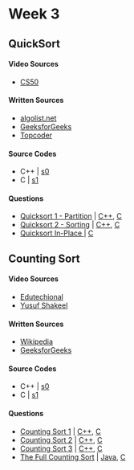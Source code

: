 # Week 3

## QuickSort

#### Video Sources
- [CS50](https://www.youtube.com/watch?v=aQiWF4E8flQ)

#### Written Sources
- [algolist.net](http://www.algolist.net/Algorithms/Sorting/Quicksort) 
- [GeeksforGeeks](http://quiz.geeksforgeeks.org/quick-sort/)
- [Topcoder](https://www.topcoder.com/community/competitive-programming/tutorials/sorting/)
 
#### Source Codes
- C++ | [s0](https://github.com/BedirT/AlgorithmsL/blob/master/Algorithms/Sorting/qSort.cpp)
- C | [s1](https://github.com/nadide/ACM-ICPC/blob/master/codes/sort_quickSort.c)

#### Questions
- [Quicksort 1 - Partition](https://www.hackerrank.com/challenges/quicksort1) | [C++](https://github.com/BedirT/AlgorithmsL/blob/master/Problems/HackerRank/Algorithms/Sorting/Quicksort%201%20-%20Partition.cpp), [C](https://github.com/nadide/ACM-ICPC/blob/master/problems/hackerrank/sorting/quickSort1_partition.c)
- [Quicksort 2 - Sorting](https://www.hackerrank.com/challenges/quicksort2) | [C++](https://github.com/BedirT/AlgorithmsL/blob/master/Problems/HackerRank/Algorithms/Sorting/Quicksort%202%20-%20Sorting.cpp), [C](https://github.com/nadide/ACM-ICPC/blob/master/problems/hackerrank/sorting/quickSort2_sorting.c)
- [Quicksort In-Place ](https://www.hackerrank.com/challenges/quicksort3) | [C](https://github.com/nadide/ACM-ICPC/blob/master/problems/hackerrank/sorting/quickSort_inPlace.c)


## Counting Sort

#### Video Sources
- [Edutechional](https://www.youtube.com/watch?v=zhDmVF_NdjM)
- [Yusuf Shakeel](https://www.youtube.com/watch?v=TTnvXY82dtM)

#### Written Sources
- [Wikipedia](https://en.wikipedia.org/wiki/Counting_sort)
- [GeeksforGeeks](http://www.geeksforgeeks.org/counting-sort/)
 
#### Source Codes
- C++ | [s0](https://github.com/BedirT/AlgorithmsL/blob/master/Algorithms/Sorting/countingSort.cpp)
- C | [s1](https://github.com/nadide/ACM-ICPC/blob/master/codes/sort_countingSort.c)

#### Questions
- [Counting Sort 1](https://www.hackerrank.com/challenges/countingsort1) | [C++](https://github.com/BedirT/AlgorithmsL/blob/master/Problems/HackerRank/Algorithms/Sorting/Counting%20Sort%201.cpp), [C](https://github.com/nadide/ACM-ICPC/blob/master/problems/hackerrank/sorting/countingSort1.c)
- [Counting Sort 2](https://www.hackerrank.com/challenges/countingsort2) | [C++](https://github.com/BedirT/AlgorithmsL/blob/master/Problems/HackerRank/Algorithms/Sorting/Counting%20Sort%202.cpp), [C](https://github.com/nadide/ACM-ICPC/blob/master/problems/hackerrank/sorting/countingSort2.c)   
- [Counting Sort 3](https://www.hackerrank.com/challenges/countingsort3) | [C++](https://github.com/BedirT/AlgorithmsL/blob/master/Problems/HackerRank/Algorithms/Sorting/Counting%20Sort%203.cpp), [C](https://github.com/nadide/ACM-ICPC/blob/master/problems/hackerrank/sorting/countingSort3.c)
- [The Full Counting Sort](https://www.hackerrank.com/challenges/countingsort4) | [Java](https://github.com/BedirT/AlgorithmsL/blob/master/Problems/HackerRank/Algorithms/Sorting/CountingSort4.java), [C](https://github.com/nadide/ACM-ICPC/blob/master/problems/hackerrank/sorting/theFullCountingSort.c)
